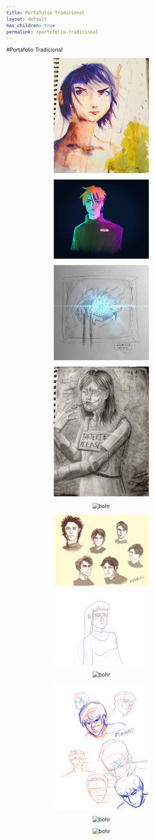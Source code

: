 ```yaml
---
title: Portafolio Tradicional
layout: default
has_children: true
permalink: /portafolio-tradicional
---
```

#Portafolio Tradicional
<p style="text-align:center;"><img src="../assets/images/1.jpeg" alt="bohr" style="height: 50%; width: 50%;"/></p>
<p style="text-align:center;"><img src="../assets/images/2.jpeg" alt="bohr" style="height: 50%; width: 50%;"/></p>
<p style="text-align:center;"><img src="../assets/images/3.jpeg" alt="bohr" style="height: 50%; width: 50%;"/></p>
<p style="text-align:center;"><img src="../assets/images/4.jpeg" alt="bohr" style="height: 50%; width: 50%;"/></p>
<p style="text-align:center;"><img src="../assets/images/5.jpeg" alt="bohr" style="height: 50%; width: 50%;"/></p>
<p style="text-align:center;"><img src="../assets/images/6.png" alt="bohr" style="height: 50%; width: 50%;"/></p>
<p style="text-align:center;"><img src="../assets/images/7.png" alt="bohr" style="height: 50%; width: 50%;"/></p>
<p style="text-align:center;"><img src="../assets/images/8.png" alt="bohr" style="height: 50%; width: 50%;"/></p>
<p style="text-align:center;"><img src="../assets/images/9.png" alt="bohr" style="height: 50%; width: 50%;"/></p>
<p style="text-align:center;"><img src="../assets/images/10.png" alt="bohr" style="height: 50%; width: 50%;"/></p>
<p style="text-align:center;"><img src="../assets/images/11.png" alt="bohr" style="height: 50%; width: 50%;"/></p>
